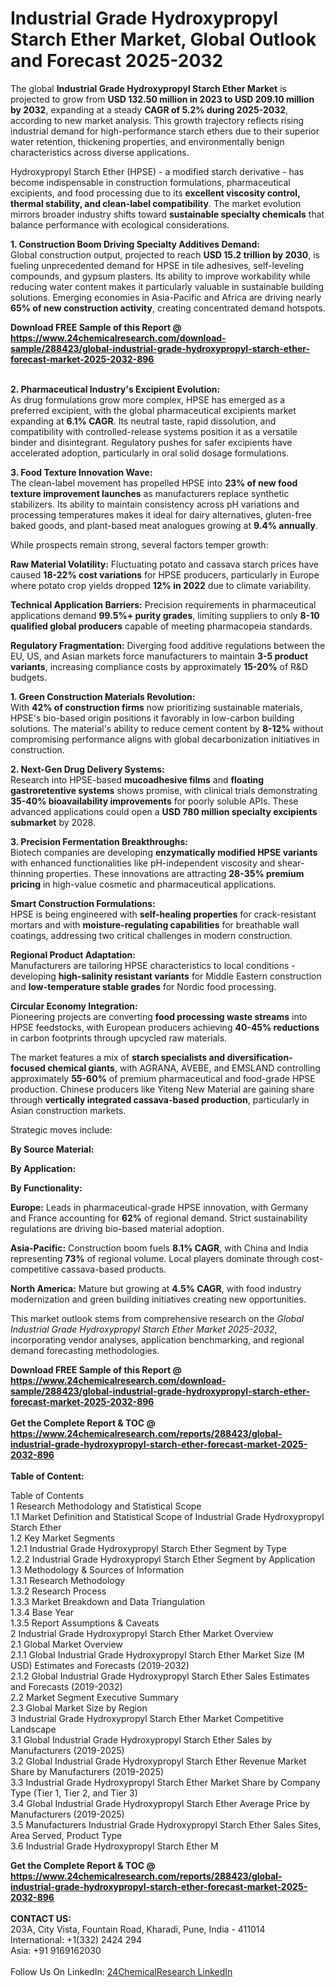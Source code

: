 <h1>Industrial Grade Hydroxypropyl Starch Ether Market, Global Outlook and Forecast 2025-2032</h1><p>The global <strong>Industrial Grade Hydroxypropyl Starch Ether Market</strong> is projected to grow from <strong>USD 132.50 million in 2023 to USD 209.10 million by 2032</strong>, expanding at a steady <strong>CAGR of 5.2% during 2025-2032</strong>, according to new market analysis. This growth trajectory reflects rising industrial demand for high-performance starch ethers due to their superior water retention, thickening properties, and environmentally benign characteristics across diverse applications.</p><p>Hydroxypropyl Starch Ether (HPSE) - a modified starch derivative - has become indispensable in construction formulations, pharmaceutical excipients, and food processing due to its <strong>excellent viscosity control, thermal stability, and clean-label compatibility</strong>. The market evolution mirrors broader industry shifts toward <strong>sustainable specialty chemicals</strong> that balance performance with ecological considerations.</p><p><strong>1. Construction Boom Driving Specialty Additives Demand:</strong><br>
Global construction output, projected to reach <strong>USD 15.2 trillion by 2030</strong>, is fueling unprecedented demand for HPSE in tile adhesives, self-leveling compounds, and gypsum plasters. Its ability to improve workability while reducing water content makes it particularly valuable in sustainable building solutions. Emerging economies in Asia-Pacific and Africa are driving nearly <strong>65% of new construction activity</strong>, creating concentrated demand hotspots.</p><div><b>Download FREE Sample of this Report @ 
            <a href="https://www.24chemicalresearch.com/download-sample/288423/global-industrial-grade-hydroxypropyl-starch-ether-forecast-market-2025-2032-896">
            https://www.24chemicalresearch.com/download-sample/288423/global-industrial-grade-hydroxypropyl-starch-ether-forecast-market-2025-2032-896</a></b></div><br><p><strong>2. Pharmaceutical Industry's Excipient Evolution:</strong><br>
As drug formulations grow more complex, HPSE has emerged as a preferred excipient, with the global pharmaceutical excipients market expanding at <strong>6.1% CAGR</strong>. Its neutral taste, rapid dissolution, and compatibility with controlled-release systems position it as a versatile binder and disintegrant. Regulatory pushes for safer excipients have accelerated adoption, particularly in oral solid dosage formulations.</p><p><strong>3. Food Texture Innovation Wave:</strong><br>
The clean-label movement has propelled HPSE into <strong>23% of new food texture improvement launches</strong> as manufacturers replace synthetic stabilizers. Its ability to maintain consistency across pH variations and processing temperatures makes it ideal for dairy alternatives, gluten-free baked goods, and plant-based meat analogues growing at <strong>9.4% annually</strong>.</p><p>While prospects remain strong, several factors temper growth:</p><p><strong>Raw Material Volatility:</strong> Fluctuating potato and cassava starch prices have caused <strong>18-22% cost variations</strong> for HPSE producers, particularly in Europe where potato crop yields dropped <strong>12% in 2022</strong> due to climate variability.</p><p><strong>Technical Application Barriers:</strong> Precision requirements in pharmaceutical applications demand <strong>99.5%+ purity grades</strong>, limiting suppliers to only <strong>8-10 qualified global producers</strong> capable of meeting pharmacopeia standards.</p><p><strong>Regulatory Fragmentation:</strong> Diverging food additive regulations between the EU, US, and Asian markets force manufacturers to maintain <strong>3-5 product variants</strong>, increasing compliance costs by approximately <strong>15-20%</strong> of R&amp;D budgets.</p><p><strong>1. Green Construction Materials Revolution:</strong><br>
With <strong>42% of construction firms</strong> now prioritizing sustainable materials, HPSE's bio-based origin positions it favorably in low-carbon building solutions. The material's ability to reduce cement content by <strong>8-12%</strong> without compromising performance aligns with global decarbonization initiatives in construction.</p><p><strong>2. Next-Gen Drug Delivery Systems:</strong><br>
Research into HPSE-based <strong>mucoadhesive films</strong> and <strong>floating gastroretentive systems</strong> shows promise, with clinical trials demonstrating <strong>35-40% bioavailability improvements</strong> for poorly soluble APIs. These advanced applications could open a <strong>USD 780 million specialty excipients submarket</strong> by 2028.</p><p><strong>3. Precision Fermentation Breakthroughs:</strong><br>
Biotech companies are developing <strong>enzymatically modified HPSE variants</strong> with enhanced functionalities like pH-independent viscosity and shear-thinning properties. These innovations are attracting <strong>28-35% premium pricing</strong> in high-value cosmetic and pharmaceutical applications.</p><p><strong>Smart Construction Formulations:</strong><br>
	HPSE is being engineered with <strong>self-healing properties</strong> for crack-resistant mortars and with <strong>moisture-regulating capabilities</strong> for breathable wall coatings, addressing two critical challenges in modern construction.</p><p><strong>Regional Product Adaptation:</strong><br>
	Manufacturers are tailoring HPSE characteristics to local conditions - developing <strong>high-salinity resistant variants</strong> for Middle Eastern construction and <strong>low-temperature stable grades</strong> for Nordic food processing.</p><p><strong>Circular Economy Integration:</strong><br>
	Pioneering projects are converting <strong>food processing waste streams</strong> into HPSE feedstocks, with European producers achieving <strong>40-45% reductions</strong> in carbon footprints through upcycled raw materials.</p><p>The market features a mix of <strong>starch specialists and diversification-focused chemical giants</strong>, with AGRANA, AVEBE, and EMSLAND controlling approximately <strong>55-60%</strong> of premium pharmaceutical and food-grade HPSE production. Chinese producers like Yiteng New Material are gaining share through <strong>vertically integrated cassava-based production</strong>, particularly in Asian construction markets.</p><p>Strategic moves include:</p><p><strong>By Source Material:</strong></p><p><strong>By Application:</strong></p><p><strong>By Functionality:</strong></p><p><strong>Europe:</strong> Leads in pharmaceutical-grade HPSE innovation, with Germany and France accounting for <strong>62%</strong> of regional demand. Strict sustainability regulations are driving bio-based material adoption.</p><p><strong>Asia-Pacific:</strong> Construction boom fuels <strong>8.1% CAGR</strong>, with China and India representing <strong>73%</strong> of regional volume. Local players dominate through cost-competitive cassava-based products.</p><p><strong>North America:</strong> Mature but growing at <strong>4.5% CAGR</strong>, with food industry modernization and green building initiatives creating new opportunities.</p><p>This market outlook stems from comprehensive research on the <em>Global Industrial Grade Hydroxypropyl Starch Ether Market 2025-2032</em>, incorporating vendor analyses, application benchmarking, and regional demand forecasting methodologies.</p><div><b>Download FREE Sample of this Report @ 
            <a href="https://www.24chemicalresearch.com/download-sample/288423/global-industrial-grade-hydroxypropyl-starch-ether-forecast-market-2025-2032-896">
            https://www.24chemicalresearch.com/download-sample/288423/global-industrial-grade-hydroxypropyl-starch-ether-forecast-market-2025-2032-896</a></b></div><br><div><b>Get the Complete Report & TOC @ 
            <a href="https://www.24chemicalresearch.com/reports/288423/global-industrial-grade-hydroxypropyl-starch-ether-forecast-market-2025-2032-896">
            https://www.24chemicalresearch.com/reports/288423/global-industrial-grade-hydroxypropyl-starch-ether-forecast-market-2025-2032-896</a></b></div><br>
            <b>Table of Content:</b><p>Table of Contents<br />
1 Research Methodology and Statistical Scope<br />
1.1 Market Definition and Statistical Scope of Industrial Grade Hydroxypropyl Starch Ether<br />
1.2 Key Market Segments<br />
1.2.1 Industrial Grade Hydroxypropyl Starch Ether Segment by Type<br />
1.2.2 Industrial Grade Hydroxypropyl Starch Ether Segment by Application<br />
1.3 Methodology & Sources of Information<br />
1.3.1 Research Methodology<br />
1.3.2 Research Process<br />
1.3.3 Market Breakdown and Data Triangulation<br />
1.3.4 Base Year<br />
1.3.5 Report Assumptions & Caveats<br />
2 Industrial Grade Hydroxypropyl Starch Ether Market Overview<br />
2.1 Global Market Overview<br />
2.1.1 Global Industrial Grade Hydroxypropyl Starch Ether Market Size (M USD) Estimates and Forecasts (2019-2032)<br />
2.1.2 Global Industrial Grade Hydroxypropyl Starch Ether Sales Estimates and Forecasts (2019-2032)<br />
2.2 Market Segment Executive Summary<br />
2.3 Global Market Size by Region<br />
3 Industrial Grade Hydroxypropyl Starch Ether Market Competitive Landscape<br />
3.1 Global Industrial Grade Hydroxypropyl Starch Ether Sales by Manufacturers (2019-2025)<br />
3.2 Global Industrial Grade Hydroxypropyl Starch Ether Revenue Market Share by Manufacturers (2019-2025)<br />
3.3 Industrial Grade Hydroxypropyl Starch Ether Market Share by Company Type (Tier 1, Tier 2, and Tier 3)<br />
3.4 Global Industrial Grade Hydroxypropyl Starch Ether Average Price by Manufacturers (2019-2025)<br />
3.5 Manufacturers Industrial Grade Hydroxypropyl Starch Ether Sales Sites, Area Served, Product Type<br />
3.6 Industrial Grade Hydroxypropyl Starch Ether M</p><div><b>Get the Complete Report & TOC @ 
            <a href="https://www.24chemicalresearch.com/reports/288423/global-industrial-grade-hydroxypropyl-starch-ether-forecast-market-2025-2032-896">
            https://www.24chemicalresearch.com/reports/288423/global-industrial-grade-hydroxypropyl-starch-ether-forecast-market-2025-2032-896</a></b></div><br><b>CONTACT US:</b><br>
            203A, City Vista, Fountain Road, Kharadi, Pune, India - 411014<br>
            International: +1(332) 2424 294<br>
            Asia: +91 9169162030 <br><br>
            Follow Us On LinkedIn: <a href="https://www.linkedin.com/company/24chemicalresearch/">24ChemicalResearch LinkedIn</a>
